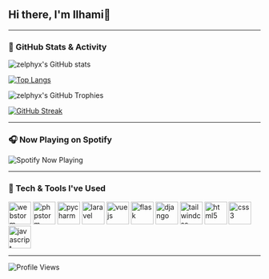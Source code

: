 ## Hi there, I'm Ilhami👋

---

### 🧠 GitHub Stats & Activity

![zelphyx's GitHub stats](https://github-readme-stats.vercel.app/api?username=zelphyx&show_icons=true&theme=tokyonight)

[![Top Langs](https://github-readme-stats.vercel.app/api/top-langs/?username=zelphyx&layout=donut&theme=tokyonight)](https://github.com/anuraghazra/github-readme-stats)

![zelphyx's GitHub Trophies](https://github-profile-trophy.vercel.app/?username=zelphyx&theme=tokyonight)

[![GitHub Streak](http://github-readme-streak-stats.herokuapp.com?user=zelphyx&theme=tokyonight-duo)](https://git.io/streak-stats)

---

### 🎧 Now Playing on Spotify

![Spotify Now Playing](https://spotify-github-profile.kittinanx.com/api/view.svg?uid=31b553w7uilpjkx5gyj67j6w3a5y&cover_image=false&theme=default&show_offline=true&background_color=121212&interchange=true&bar_color=53b14f&bar_color_cover=true)

---

### 🧰 Tech & Tools I've Used

<p align="left">
  <!-- IDEs -->
  <img src="https://cdn.jsdelivr.net/gh/devicons/devicon/icons/webstorm/webstorm-original.svg" alt="webstorm" width="45" height="45"/>
  <img src="https://cdn.jsdelivr.net/gh/devicons/devicon/icons/phpstorm/phpstorm-original.svg" alt="phpstorm" width="45" height="45"/>
  <img src="https://cdn.jsdelivr.net/gh/devicons/devicon/icons/pycharm/pycharm-original.svg" alt="pycharm" width="45" height="45"/>

  <!-- Frameworks -->
  <img src="https://cdn.jsdelivr.net/gh/devicons/devicon/icons/laravel/laravel-plain.svg" alt="laravel" width="45" height="45"/>
  <img src="https://cdn.jsdelivr.net/gh/devicons/devicon/icons/vuejs/vuejs-original.svg" alt="vuejs" width="45" height="45"/>
  <img src="https://cdn.jsdelivr.net/gh/devicons/devicon/icons/flask/flask-original.svg" alt="flask" width="45" height="45"/>
  <img src="https://cdn.jsdelivr.net/gh/devicons/devicon/icons/django/django-plain.svg" alt="django" width="45" height="45"/>
  <img src="https://www.vectorlogo.zone/logos/tailwindcss/tailwindcss-icon.svg" alt="tailwindcss" width="45" height="45"/>

  <!-- Frontend -->
  <img src="https://cdn.jsdelivr.net/gh/devicons/devicon/icons/html5/html5-original.svg" alt="html5" width="45" height="45"/>
  <img src="https://cdn.jsdelivr.net/gh/devicons/devicon/icons/css3/css3-original.svg" alt="css3" width="45" height="45"/>
  <img src="https://cdn.jsdelivr.net/gh/devicons/devicon/icons/javascript/javascript-original.svg" alt="javascript" width="45" height="45"/>
</p>

---

![Profile Views](https://komarev.com/ghpvc/?username=zelphyx&color=blue)
